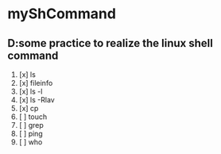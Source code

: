 # myShCommand
## D:some practice to realize the linux shell command
1. [x] ls
2. [x] fileinfo
3. [x] ls -l
4. [x] ls -Rlav
5. [x] cp
6. [ ] touch 
7. [ ] grep
8. [ ] ping
9. [ ] who
